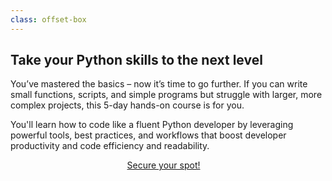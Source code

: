 ```yaml
---
class: offset-box
---
```


## Take your Python skills to the next level

You’ve mastered the basics – now it’s time to go further.
If you can write small functions, scripts, and simple programs but struggle with larger, more complex projects, this 5-day hands-on course is for you.

You'll learn how to code like a fluent Python developer by leveraging powerful tools, best practices, and workflows that boost developer productivity and code efficiency and readability.

<div style="display:flex; justify-content:center;">
<a href="https://mathspp.gumroad.com/l/intermediate-python-course?wanted=true" target="_blank" class="btn" style="margin-right: 1em;">Secure your spot!</a>
</div>
